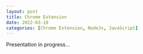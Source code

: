 ```yaml
---
layout: post
title: Chrome Extension
date: 2022-03-10
categories: [Chrome Extension, NodeJs, JavaScript]
---
```


Presentation in progress...

